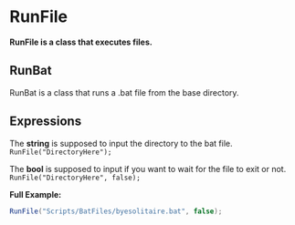 # RunFile
**RunFile is a class that executes files.**

## RunBat
RunBat is a class that runs a .bat file from the base directory.

## Expressions
The **string** is supposed to input the directory to the bat file. ``` 
RunFile("DirectoryHere"); ```

The **bool** is supposed to input if you want to wait for the file to exit or not. ```
RunFile("DirectoryHere", false);```


**Full Example:**

```csharp
RunFile("Scripts/BatFiles/byesolitaire.bat", false);
```
